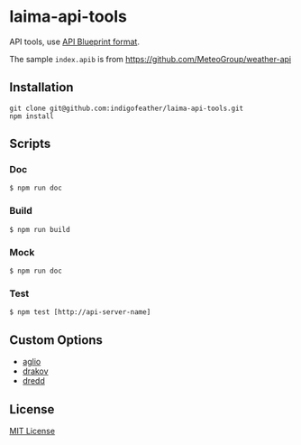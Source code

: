 # laima-api-tools

API tools, use [API Blueprint format](https://apiblueprint.org/documentation/).

The sample `index.apib` is from <https://github.com/MeteoGroup/weather-api> 

## Installation

```
git clone git@github.com:indigofeather/laima-api-tools.git
npm install
```

## Scripts

### Doc

```
$ npm run doc
```

### Build

```
$ npm run build
```

### Mock

```
$ npm run doc
```

### Test

```
$ npm test [http://api-server-name]
```

## Custom Options

- [aglio](https://github.com/danielgtaylor/aglio)
- [drakov](https://github.com/Aconex/drakov)
- [dredd](https://github.com/apiaryio/dredd)

## License

[MIT License](http://en.wikipedia.org/wiki/MIT_License)

